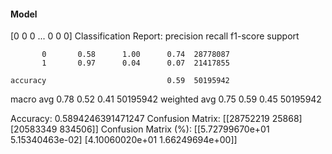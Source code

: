 #### Model
[0 0 0 ... 0 0 0]
Classification Report:
              precision    recall  f1-score   support

           0       0.58      1.00      0.74  28778087
           1       0.97      0.04      0.07  21417855

    accuracy                           0.59  50195942
   macro avg       0.78      0.52      0.41  50195942
weighted avg       0.75      0.59      0.45  50195942

Accuracy: 0.5894246391471247
Confusion Matrix:
[[28752219    25868]
 [20583349   834506]]
Confusion Matrix (%):
[[5.72799670e+01 5.15340463e-02]
 [4.10060020e+01 1.66249694e+00]]

